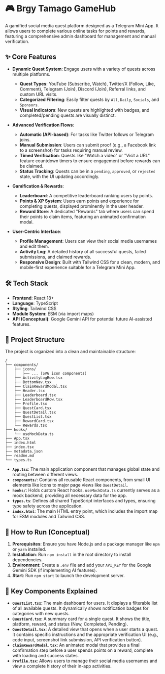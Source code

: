 
# 🎮 Brgy Tamago GameHub

A gamified social media quest platform designed as a Telegram Mini App. It allows users to complete various online tasks for points and rewards, featuring a comprehensive admin dashboard for management and manual verification.

## ✨ Core Features

- **Dynamic Quest System**: Engage users with a variety of quests across multiple platforms.
  - **Quest Types**: YouTube (Subscribe, Watch), Twitter/X (Follow, Like, Comment), Telegram (Join), Discord (Join), Referral links, and custom URL visits.
  - **Categorized Filtering**: Easily filter quests by `All`, `Daily`, `Socials`, and `Sponsors`.
  - **Visual Indicators**: New quests are highlighted with badges, and completed/pending quests are visually distinct.

- **Advanced Verification Flows**:
  - **Automatic (API-based)**: For tasks like Twitter follows or Telegram joins.
  - **Manual Submission**: Users can submit proof (e.g., a Facebook link to a screenshot) for tasks requiring manual review.
  - **Timed Verification**: Quests like "Watch a video" or "Visit a URL" feature countdown timers to ensure engagement before rewards can be claimed.
  - **Status Tracking**: Quests can be in a `pending`, `approved`, or `rejected` state, with the UI updating accordingly.

- **Gamification & Rewards**:
  - **Leaderboard**: A competitive leaderboard ranking users by points.
  - **Points & XP System**: Users earn points and experience for completing quests, displayed prominently in the user header.
  - **Reward Store**: A dedicated "Rewards" tab where users can spend their points to claim items, featuring an animated confirmation modal.

- **User-Centric Interface**:
  - **Profile Management**: Users can view their social media usernames and edit them.
  - **Activity Log**: A detailed history of all successful quests, failed submissions, and claimed rewards.
  - **Responsive Design**: Built with Tailwind CSS for a clean, modern, and mobile-first experience suitable for a Telegram Mini App.

## 🛠️ Tech Stack

- **Frontend**: React 18+
- **Language**: TypeScript
- **Styling**: Tailwind CSS
- **Module System**: ESM (via import maps)
- **API (Conceptual)**: Google Gemini API for potential future AI-assisted features.

## 📂 Project Structure

The project is organized into a clean and maintainable structure:

```
/
├── components/
│   ├── icons/
│   │   ├── ... (SVG icon components)
│   ├── ActivityLogRow.tsx
│   ├── BottomNav.tsx
│   ├── ClaimRewardModal.tsx
│   ├── Header.tsx
│   ├── Leaderboard.tsx
│   ├── LeaderboardRow.tsx
│   ├── Profile.tsx
│   ├── QuestCard.tsx
│   ├── QuestDetail.tsx
│   ├── QuestList.tsx
│   ├── RewardCard.tsx
│   └── Rewards.tsx
├── hooks/
│   └── useMockData.ts
├── App.tsx
├── index.html
├── index.tsx
├── metadata.json
├── readme.md
└── types.ts
```

- **`App.tsx`**: The main application component that manages global state and routing between different views.
- **`components/`**: Contains all reusable React components, from small UI elements like icons to major page views like `QuestDetail`.
- **`hooks/`**: Holds custom React hooks. `useMockData.ts` currently serves as a mock backend, providing all necessary data for the app.
- **`types.ts`**: Defines all shared TypeScript interfaces and types, ensuring type safety across the application.
- **`index.html`**: The main HTML entry point, which includes the import map for ESM modules and Tailwind CSS.

## 🚀 How to Run (Conceptual)

1.  **Prerequisites**: Ensure you have Node.js and a package manager like `npm` or `yarn` installed.
2.  **Installation**: Run `npm install` in the root directory to install dependencies.
3.  **Environment**: Create a `.env` file and add your `API_KEY` for the Google Gemini SDK (if implementing AI features).
4.  **Start**: Run `npm start` to launch the development server.

## 🧩 Key Components Explained

- **`QuestList.tsx`**: The main dashboard for users. It displays a filterable list of all available quests. It dynamically shows notification badges for categories with new quests.
- **`QuestCard.tsx`**: A summary card for a single quest. It shows the title, platform, reward, and status (New, Completed, Pending).
- **`QuestDetail.tsx`**: A detailed view that opens when a user starts a quest. It contains specific instructions and the appropriate verification UI (e.g., code input, screenshot link submission, API verification button).
- **`ClaimRewardModal.tsx`**: An animated modal that provides a final confirmation step before a user spends points on a reward, complete with loading and success states.
- **`Profile.tsx`**: Allows users to manage their social media usernames and view a complete history of their in-app activities.
